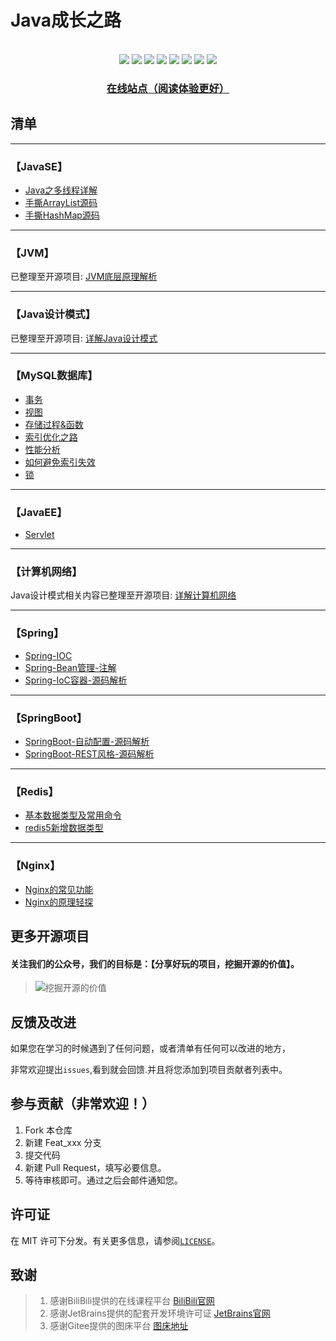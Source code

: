 # Java成长之路

<br>
<div align="center">
    <img src="https://img.shields.io/badge/JVM-底层-blue">
    <img src="https://img.shields.io/badge/Java-SE-yellow">
    <img src="https://img.shields.io/badge/数据库-MySQL-orange">
    <img src="https://img.shields.io/badge/Spring-源码解析-green">
    <img src="https://img.shields.io/badge/Redis-知识整理-red">
    <img src="https://img.shields.io/badge/计算机网络-分层概述-purple">
    <img src="https://img.shields.io/badge/nginx-知识整理-orange">
    <img src="https://visitor-badge.glitch.me/badge?page_id=shaoxiongdu.java-notes">

<h3><a href="https://shaoxiongdu.github.io/java-notes/#/" target="_blank">在线站点（阅读体验更好）</a></h3>
</div>

## 清单

---

### 【JavaSE】

- [Java之多线程详解](./JavaSE/Java之多线程.md)
- [手撕ArrayList源码](./JavaSE/手撕ArrayList源码.md)
- [手撕HashMap源码](./JavaSE/手撕HashMap源码.md)

---

### 【JVM】

已整理至开源项目: [JVM底层原理解析](https://github.com/shaoxiongdu/JVMStudy)

---

### 【Java设计模式】

已整理至开源项目: [详解Java设计模式](https://github.com/shaoxiongdu/java-design-pattern)

---

### 【MySQL数据库】

- [事务](./MySQL/事务.md)
- [视图](./MySQL/视图.md)
- [存储过程&函数](./MySQL/存储过程和函数.md)
- [索引优化之路](./MySQL/索引.md)
- [性能分析](./MySQL/性能分析.md)
- [如何避免索引失效](./MySQL/如何避免索引失效.md)
- [锁](./MySQL/锁.md)

---

### 【JavaEE】

- [Servlet](./JavaEE/Servlet.md)

---

### 【计算机网络】

Java设计模式相关内容已整理至开源项目: [详解计算机网络](https://github.com/shaoxiongdu/ComputerNetworks)

---

### 【Spring】

- [Spring-IOC](./Spring/Spring-IOC.md)
- [Spring-Bean管理-注解](./Spring/Spring-Bean管理-注解.md)
- [Spring-IoC容器-源码解析](./Spring/Spring-IOC源码解析.md)

---

### 【SpringBoot】
-  [SpringBoot-自动配置-源码解析](SpringBoot/SpringBoot自动配置原理解析.md)
-  [SpringBoot-REST风格-源码解析](SpringBoot/Spring-REST风格-源码解析.md)

---

### 【Redis】

-  [基本数据类型及常用命令](./Redis/redis基本数据类型及常见命令.md)
-  [redis5新增数据类型](./Redis/redis5新增数据类型.md)

---

### 【Nginx】

- [Nginx的常见功能](./Nginx/Nginx常见功能.md)
- [Nginx的原理轻探](./Nginx/Nginx原理解析.md)

## 更多开源项目

#### 关注我们的公众号，我们的目标是：【分享好玩的项目，挖掘开源的价值】。

> ![挖掘开源的价值](https://gitee.com/ShaoxiongDu/imageBed/raw/master/image-20210820144130666.png)

## 反馈及改进

如果您在学习的时候遇到了任何问题，或者清单有任何可以改进的地方，

非常欢迎提出`issues`,看到就会回馈.并且将您添加到项目贡献者列表中。

## 参与贡献（非常欢迎！）

1. Fork 本仓库
2. 新建 Feat_xxx 分支
3. 提交代码
4. 新建 Pull Request，填写必要信息。
5. 等待审核即可。通过之后会邮件通知您。

## 许可证

在 MIT 许可下分发。有关更多信息，请参阅[`LICENSE`](./LICENSE)。

## 致谢

>  1. 感谢BiliBili提供的在线课程平台 [BiliBili官网](https://www.bilibili.com)
>  2. 感谢JetBrains提供的配套开发环境许可证 [JetBrains官网](https://www.jetbrains.com/)
>  3. 感谢Gitee提供的图床平台 [图床地址](https://gitee.com/ShaoxiongDu/imageBed)
